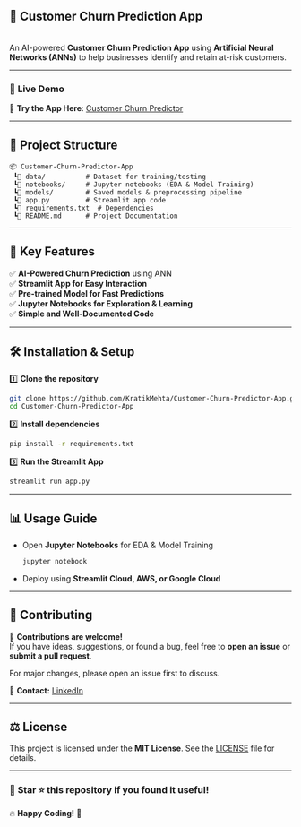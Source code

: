 ## 🚀 Customer Churn Prediction App

\
An AI-powered **Customer Churn Prediction App** using **Artificial Neural Networks (ANNs)** to help businesses identify and retain at-risk customers.

---

### 📌 **Live Demo**

🔗 **Try the App Here**: [Customer Churn Predictor](https://customer-churn-predictor-app-tpuahjrat2ubp28pztnnuq.streamlit.app/)

---

## 📂 **Project Structure**

```
📦 Customer-Churn-Predictor-App
 ┗📂 data/          # Dataset for training/testing
 ┗📂 notebooks/     # Jupyter notebooks (EDA & Model Training)
 ┗📂 models/        # Saved models & preprocessing pipeline
 ┗📝 app.py         # Streamlit app code
 ┗📝 requirements.txt  # Dependencies
 ┗📝 README.md      # Project Documentation
```

---

## 🌟 **Key Features**

✅ **AI-Powered Churn Prediction** using ANN\
✅ **Streamlit App for Easy Interaction**\
✅ **Pre-trained Model for Fast Predictions**\
✅ **Jupyter Notebooks for Exploration & Learning**\
✅ **Simple and Well-Documented Code**

---

## 🛠️ **Installation & Setup**

1️⃣ **Clone the repository**

```bash
git clone https://github.com/KratikMehta/Customer-Churn-Predictor-App.git
cd Customer-Churn-Predictor-App
```

2️⃣ **Install dependencies**

```bash
pip install -r requirements.txt
```

3️⃣ **Run the Streamlit App**

```bash
streamlit run app.py
```

---

## 📊 **Usage Guide**

- Open **Jupyter Notebooks** for EDA & Model Training
  ```bash
  jupyter notebook
  ```
- Deploy using **Streamlit Cloud, AWS, or Google Cloud**

---

## 🤝 **Contributing**

🎉 **Contributions are welcome!**\
If you have ideas, suggestions, or found a bug, feel free to **open an issue** or **submit a pull request**.

For major changes, please open an issue first to discuss.

📧 **Contact:** [LinkedIn](https://www.linkedin.com/in/mehta-kratik/)

---

## ⚖️ **License**

This project is licensed under the **MIT License**. See the [LICENSE](LICENSE) file for details.

---

### 🎯 **Star ⭐ this repository if you found it useful!**

🔥 **Happy Coding!** 🚀
